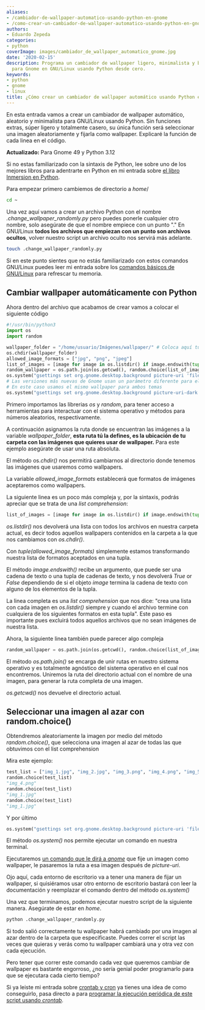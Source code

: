 ```yaml
---
aliases:
- /cambiador-de-wallpaper-automatico-usando-python-en-gnome
- /como-crear-un-cambiador-de-wallpaper-automatico-usando-python-en-gnome
authors:
- Eduardo Zepeda
categories:
- python
coverImage: images/cambiador_de_wallpaper_automatico_gnome.jpg
date: '2020-02-15'
description: Programa un cambiador de wallpaper ligero, minimalista y bastante simple
  para Gnome en GNU/Linux usando Python desde cero.
keywords:
- python
- gnome
- linux
title: ¿Cómo crear un cambiador de wallpaper automático usando Python en Gnome?
---
```


En esta entrada vamos a crear un cambiador de wallpaper automático, aleatorio y minimalista para GNU/Linux usando Python. Sin funciones extras, súper ligero y totalmente casero, su única función será seleccionar una imagen aleatoriamente y fijarla como wallpaper. Explicaré la función de cada linea en el código.

**Actualizado:** Para Gnome 49 y Python 3.12

Si no estas familiarizado con la sintaxis de Python, lee sobre uno de los mejores libros para adentrarte en Python en mi entrada sobre [el libro Inmersion en Python](/es/aprende-python-desde-cero-con-este-libro-gratuito/).

Para empezar primero cambiemos de directorio a _home_/

```bash
cd ~
```

Una vez aquí vamos a crear un archivo Python con el nombre _.change\_wallpaper\_randomly.py_ pero puedes ponerle cualquier otro nombre, solo asegúrate de que el nombre empiece con un punto "." En GNU/Linux **todos los archivos que empiezan con un punto son archivos ocultos**, volver nuestro script un archivo oculto nos servirá más adelante.

```bash
touch .change_wallpaper_randomly.py
```

Si en este punto sientes que no estás familiarizado con estos comandos GNU/Linux puedes leer mi entrada sobre los [comandos básicos de GNU/Linux](/es/comandos-basicos-de-linux-grep-ls-cd-history-cat-cp-rm-scp/) para refrescar tu memoria.

## Cambiar wallpaper automáticamente con Python

Ahora dentro del archivo que acabamos de crear vamos a colocar el siguiente código

```python
#!/usr/bin/python3
import os
import random

wallpaper_folder = "/home/usuario/Imágenes/wallpaper/" # Coloca aquí tu propia ruta
os.chdir(wallpaper_folder)
allowed_image_formats = ["jpg", "png", "jpeg"]
list_of_images = [image for image in os.listdir() if image.endswith(tuple(allowed_image_formats))]
random_wallpaper = os.path.join(os.getcwd(), random.choice(list_of_images))
os.system("gsettings set org.gnome.desktop.background picture-uri 'file://{}'".format(random_wallpaper))
# Las versiones más nuevas de Gnome usan un parámetro diferente para el tema oscuro
# En este caso usamos el mismo wallpaper para ambos temas
os.system("gsettings set org.gnome.desktop.background picture-uri-dark 'file://{}'".format(random_wallpaper))

```

Primero importamos las librerias _os_ y _random_, para tener acceso a herramientas para interactuar con el sistema operativo y métodos para números aleatorios, respectivamente.

A continuación asignamos la ruta donde se encuentran las imágenes a la variable _wallpaper\_folder_, **esta ruta tú la defines, es la ubicación de tu carpeta con las imágenes que quieres usar de wallpaper.** Para este ejemplo asegúrate de usar una ruta absoluta.

El método os._chdir()_ nos permitirá cambiarnos al directorio donde tenemos las imágenes que usaremos como wallpapers.

La variable _allowed\_image\_formats_ establecerá que formatos de imágenes aceptaremos como wallpapers.

La siguiente linea es un poco más compleja y, por la sintaxis, podrás apreciar que se trata de una _list comprehension_:

```python
list_of_images = [image for image in os.listdir() if image.endswith(tuple(allowed_image_formats))]
```

_os.listdir()_ nos devolverá una lista con todos los archivos en nuestra carpeta actual, es decir todos aquellos wallpapers contenidos en la carpeta a la que nos cambiamos con _os.chdir()_.

Con _tuple(allowed\_image\_formats)_ simplemente estamos transformando nuestra lista de formatos aceptados en una tupla.

El método _image.endswith()_ recibe un argumento, que puede ser una cadena de texto o una tupla de cadenas de texto, y nos devolverá _True_ or _False_ dependiendo de si el objeto _image_ termina la cadena de texto con alguno de los elementos de la tupla.

La linea completa es una _list comprehension_ que nos dice: "crea una lista con cada imagen en _os.listdir()_ siempre y cuando el archivo termine con cualquiera de los siguientes formatos en esta tupla". Este paso es importante pues excluirá todos aquellos archivos que no sean imágenes de nuestra lista.

Ahora, la siguiente linea también puede parecer algo compleja

```python
random_wallpaper = os.path.join(os.getcwd(), random.choice(list_of_images))
```

El método _os.path.join()_ se encarga de unir rutas en nuestro sistema operativo y es totalmente agnóstico del sistema operativo en el cual nos encontremos. Uniremos la ruta del directorio actual con el nombre de una imagen, para generar la ruta completa de una imagen.

_os.getcwd()_ nos devuelve el directorio actual.

## Seleccionar una imagen al azar con random.choice()

Obtendremos aleatoriamente la imagen por medio del método _random.choice()_, que selecciona una imagen al azar de todas las que obtuvimos con el list comprehension

Mira este ejemplo:

```python
test_list = ["img_1.jpg", "img_2.jpg", "img_3.png", "img_4.png", "img_5.jpeg"]
random.choice(test_list)
"img_4.png"
random.choice(test_list)
"img_1.jpg"
random.choice(test_list)
"img_1.jpg"
```

Y por último

```python
os.system("gsettings set org.gnome.desktop.background picture-uri 'file://{}'".format(random_wallpaper))
```

El método _os.system()_ nos permite ejecutar un comando en nuestra terminal.

Ejecutaremos [un comando que le dirá a _gnome_](https://people.gnome.org/~pmkovar/system-admin-guide/background.html) que fije un imagen como wallpaper, le pasaremos la ruta a esa imagen después de _picture-uri_.

Ojo aquí, cada entorno de escritorio va a tener una manera de fijar un wallpaper, si quisiéramos usar otro entorno de escritorio bastará con leer la documentación y reemplazar el comando dentro del método _os.system()_

Una vez que terminamos, podemos ejecutar nuestro script de la siguiente manera. Asegúrate de estar en _home_.

```python
python .change_wallpaper_randomly.py
```

Si todo salió correctamente tu wallpaper habrá cambiado por una imagen al azar dentro de la carpeta que especificaste. Puedes correr el script las veces que quieras y verás como tu wallpaper cambiará una y otra vez con cada ejecución.

Pero tener que correr este comando cada vez que queremos cambiar de wallpaper es bastante engorroso, ¿no sería genial poder programarlo para que se ejecutara cada cierto tiempo?

Si ya leiste mi entrada sobre [crontab y cron](/es/cron-y-crontab-programa-tareas-periodicas/) ya tienes una idea de como conseguirlo, pasa directo a para [programar la ejecución periódica de este script usando _crontab_](/es/como-programar-un-cambiador-de-wallpaper-automatico-en-python/).